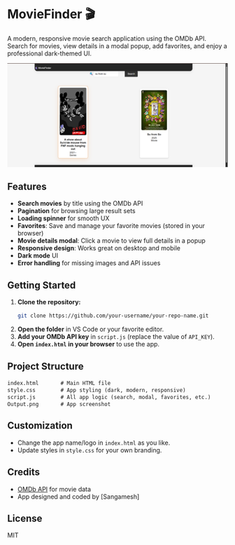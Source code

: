 # MovieFinder 🎬

A modern, responsive movie search application using the OMDb API. Search for movies, view details in a modal popup, add favorites, and enjoy a professional dark-themed UI.

![App Screenshot](Output.png)

## Features
- **Search movies** by title using the OMDb API
- **Pagination** for browsing large result sets
- **Loading spinner** for smooth UX
- **Favorites**: Save and manage your favorite movies (stored in your browser)
- **Movie details modal**: Click a movie to view full details in a popup
- **Responsive design**: Works great on desktop and mobile
- **Dark mode** UI
- **Error handling** for missing images and API issues

## Getting Started
1. **Clone the repository:**
   ```sh
   git clone https://github.com/your-username/your-repo-name.git
   ```
2. **Open the folder** in VS Code or your favorite editor.
3. **Add your OMDb API key** in `script.js` (replace the value of `API_KEY`).
4. **Open `index.html` in your browser** to use the app.

## Project Structure
```
index.html       # Main HTML file
style.css        # App styling (dark, modern, responsive)
script.js        # All app logic (search, modal, favorites, etc.)
Output.png       # App screenshot
```

## Customization
- Change the app name/logo in `index.html` as you like.
- Update styles in `style.css` for your own branding.

## Credits
- [OMDb API](http://www.omdbapi.com/) for movie data
- App designed and coded by [Sangamesh]

## License
MIT
